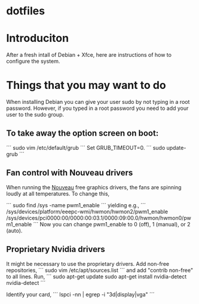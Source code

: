 # dotfiles

# Introduciton
After a fresh intall of Debian + Xfce, here are instructions of how to configure the system.

# Things that you may want to do
When installing Debian you can give your user sudo by not typing in a root password. However, if you typed in a root password you need to add your user to the sudo group.

## To take away the option screen on boot:
´´´
sudo vim /etc/default/grub
´´´
Set GRUB_TIMEOUT=0.
´´´
sudo update-grub
´´´

## Fan control with Nouveau drivers
When running the [Nouveau](https://wiki.archlinux.org/index.php/Nouveau) free graphics drivers, the fans are spinning loudly at all temperatures. To change this,

´´´
sudo find /sys -name pwm1_enable
´´´
yielding e.g.,
´´´
/sys/devices/platform/eeepc-wmi/hwmon/hwmon2/pwm1_enable
/sys/devices/pci0000:00/0000:00:03.1/0000:09:00.0/hwmon/hwmon0/pwm1_enable
´´´
Now you can change pwm1_enable to 0 (off), 1 (manual), or 2 (auto).

## Proprietary Nvidia drivers
It might be necessary to use the proprietary drivers. Add non-free repositories,
´´´
sudo vim /etc/apt/sources.list
´´´
and add "contrib non-free" to all lines. Run,
´´´
sudo apt-get update
sudo apt-get install nvidia-detect
nvidia-detect
´´´

Identify your card,
´´´
lspci -nn | egrep -i "3d|display|vga"
´´´

